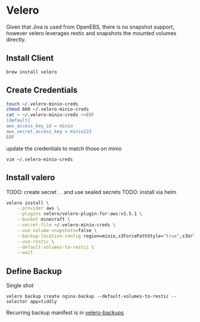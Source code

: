 # Velero

Given that Jiva is used from OpenEBS, there is no snapshot support, however velero leverages restic and snapshots the mounted volumes directly.

## Install Client

```
brew install velero
```

## Create Credentials

```sh
touch ~/.velero-minio-creds
chmod 600 ~/.velero-minio-creds
cat > ~/.velero-minio-creds <<EOF
[default]
aws_access_key_id = minio
aws_secret_access_key = minio123
EOF
```

update the credentials to match those on minio

```
vim ~/.velero-minio-creds
```

## Install valero

TODO: create secret . . and use sealed secrets
TODO: install via helm

```sh
velero install \
    --provider aws \
    --plugins velero/velero-plugin-for-aws:v1.5.1 \
    --bucket minecraft \
    --secret-file ~/.velero-minio-creds \
    --use-volume-snapshots=false \
    --backup-location-config region=minio,s3ForcePathStyle="true",s3Url=http://minio:9000 \
    --use-restic \
    --default-volumes-to-restic \
    --wait
```

## Define Backup

Single shot

```
velero backup create nginx-backup --default-volumes-to-restic --selector app=tiddly
```

Recurring backup manifest is in [velero-backups](velero-backups/tiddly.yaml)
